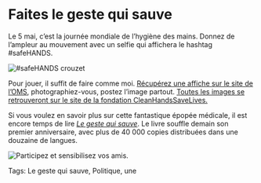 # Faites le geste qui sauve

Le 5 mai, c’est la journée mondiale de l’hygiène des mains. Donnez de l’ampleur au mouvement avec un selfie qui affichera le hashtag #safeHANDS.<span id="more-40921"></span>

![#safeHANDS crouzet](http://blog.tcrouzet.comhttps://tcrouzet.com/images_tc/2015/05/tc.jpg)

Pour jouer, il suffit de faire comme moi. [Récupérez une affiche sur le site de l’OMS](http://www.who.int/gpsc/5may/EN_PSP_GPSC1_5May_2015/en/), photographiez-vous, postez l’image partout. [Toutes les images se retrouveront sur le site de la fondation CleanHandsSaveLives.](http://www.cleanhandssavelives.org/safehands/)

Si vous voulez en savoir plus sur cette fantastique épopée médicale, il est encore temps de lire [*Le geste qui sauve*](http://blog.tcrouzet.com/le-geste-qui-sauve/downloads/). Le livre souffle demain son premier anniversaire, avec plus de 40 000 copies distribuées dans une douzaine de langues.

![Participez et sensibilisez vos amis.](http://blog.tcrouzet.comhttps://tcrouzet.com/images_tc/2015/05/clean.jpg)



Tags: Le geste qui sauve, Politique, une